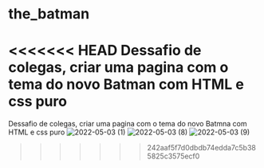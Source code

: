 # the_batman
<<<<<<< HEAD
Dessafio de colegas, criar uma pagina com o tema do novo Batman com HTML e css puro
=======
Dessafio de colegas, criar uma pagina com o tema do novo Batmna com HTML e css puro
![2022-05-03 (1)](https://user-images.githubusercontent.com/72577273/166611480-96dde99a-f975-4a7e-a6af-a23db84444b8.png)
![2022-05-03 (8)](https://user-images.githubusercontent.com/72577273/166611495-bebbe1ea-4013-4521-bb3f-1f31ed42f74b.png)
![2022-05-03 (9)](https://user-images.githubusercontent.com/72577273/166611496-fa14f9d5-e5ef-4d3f-8e18-51ebde38b173.png)
>>>>>>> 242aaf5f7d0dbdb74edda7c5b385825c3575ecf0
